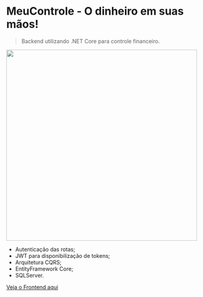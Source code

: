 # MeuControle - O dinheiro em suas mãos!
> Backend utilizando .NET Core para controle financeiro.

<img src="https://i.ibb.co/NWkRBJ2/Whats-App-Image-2021-05-15-at-12-39-27.jpg" width="500" />

- Autenticação das rotas;
- JWT para disponibilização de tokens;
- Arquitetura CQRS;
- EntityFramework Core;
- SQLServer.

[Veja o Frontend aqui](https://github.com/GustavoRodrigues94/meucontrole)
